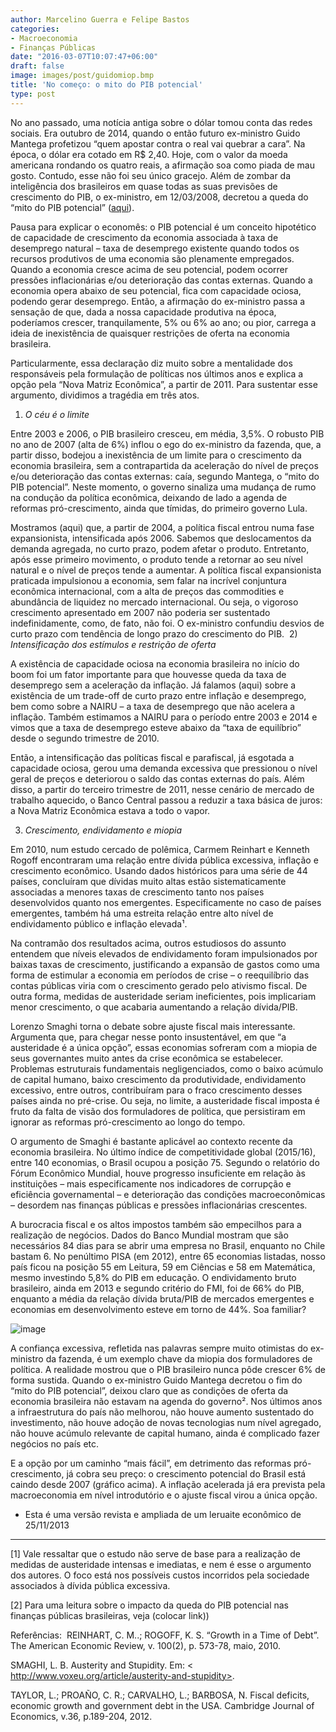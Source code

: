 ```yaml
---
author: Marcelino Guerra e Felipe Bastos
categories:
- Macroeconomia
- Finanças Públicas
date: "2016-03-07T10:07:47+06:00"
draft: false
image: images/post/guidomiop.bmp
title: 'No começo: o mito do PIB potencial'
type: post
---
```


No ano passado, uma notícia antiga sobre o dólar tomou conta das redes sociais. Era outubro de 2014, quando o então futuro ex-ministro Guido Mantega profetizou “quem apostar contra o real vai quebrar a cara”. Na época, o dólar era cotado em R$ 2,40. Hoje, com o valor da moeda americana rondando os quatro reais, a afirmação soa como piada de mau gosto. Contudo, esse não foi seu único gracejo. Além de zombar da inteligência dos brasileiros em quase todas as suas previsões de crescimento do PIB, o ex-ministro, em 12/03/2008, decretou a queda do “mito do PIB potencial” ([aqui](http://oglobo.globo.com/economia/mantega-afirma-que-foi-derrubado-mito-do-pib-potencial-3624228)).

Pausa para explicar o economês: o PIB potencial é um conceito hipotético de capacidade de crescimento da economia associada à taxa de desemprego natural – taxa de desemprego existente quando todos os recursos produtivos de uma economia são plenamente empregados. Quando a economia cresce acima de seu potencial, podem ocorrer pressões inflacionárias e/ou deterioração das contas externas. Quando a economia opera abaixo de seu potencial, fica com capacidade ociosa, podendo gerar desemprego. Então, a afirmação do ex-ministro passa a sensação de que, dada a nossa capacidade produtiva na época, poderíamos crescer, tranquilamente, 5% ou 6% ao ano; ou pior, carrega a ideia de inexistência de quaisquer restrições de oferta na economia brasileira.

​Particularmente, essa declaração diz muito sobre a mentalidade dos responsáveis pela formulação de políticas nos últimos anos e explica a opção pela “Nova Matriz Econômica”, a partir de 2011. Para sustentar esse argumento, dividimos a tragédia em três atos.

1) *O céu é o limite*

Entre 2003 e 2006, o PIB brasileiro cresceu, em média, 3,5%. O robusto PIB no ano de 2007 (alta de 6%) inflou o ego do ex-ministro da fazenda, que, a partir disso, bodejou a inexistência de um limite para o crescimento da economia brasileira, sem a contrapartida da aceleração do nível de preços e/ou deterioração das contas externas: caía, segundo Mantega, o “mito do PIB potencial”. Neste momento, o governo sinaliza uma mudança de rumo na condução da política econômica, deixando de lado a agenda de reformas pró-crescimento, ainda que tímidas, do primeiro governo Lula.

Mostramos (aqui) que, a partir de 2004, a política fiscal entrou numa fase expansionista, intensificada após 2006.  Sabemos que deslocamentos da demanda agregada, no curto prazo, podem afetar o produto. Entretanto, após esse primeiro movimento, o produto tende a retornar ao seu nível natural e o nível de preços tende a aumentar. A política fiscal expansionista praticada impulsionou a economia, sem falar na incrível conjuntura econômica internacional, com a alta de preços das commodities e abundância de liquidez no mercado internacional. Ou seja, o vigoroso crescimento apresentado em 2007 não poderia ser sustentado indefinidamente, como, de fato, não foi. O ex-ministro confundiu desvios de curto prazo com tendência de longo prazo do crescimento do PIB.
​
2) *Intensificação dos estímulos e restrição de oferta*

A existência de capacidade ociosa na economia brasileira no início do boom foi um fator importante para que houvesse queda da taxa de desemprego sem a aceleração da inflação. Já falamos (aqui) sobre a existência de um trade-off de curto prazo entre inflação e desemprego, bem como sobre a NAIRU – a taxa de desemprego que não acelera a inflação. Também estimamos a NAIRU para o período entre 2003 e 2014 e vimos que a taxa de desemprego esteve abaixo da “taxa de equilíbrio” desde o segundo trimestre de 2010.

​Então, a intensificação das políticas fiscal e parafiscal, já esgotada a capacidade ociosa, gerou uma demanda excessiva que pressionou o nível geral de preços e deteriorou o saldo das contas externas do país. Além disso, a partir do terceiro trimestre de 2011, nesse cenário de mercado de trabalho aquecido, o Banco Central passou a reduzir a taxa básica de juros: a Nova Matriz Econômica estava a todo o vapor.

3) *Crescimento, endividamento e miopia*

Em 2010, num estudo cercado de polêmica, Carmem Reinhart e Kenneth Rogoff encontraram uma relação entre dívida pública excessiva, inflação e crescimento econômico. Usando dados históricos para uma série de 44 países, concluíram que dívidas muito altas estão sistematicamente associadas a menores taxas de crescimento tanto nos países desenvolvidos quanto nos emergentes. Especificamente no caso de países emergentes, também há uma estreita relação entre alto nível de endividamento público e inflação elevada¹.

​Na contramão dos resultados acima, outros estudiosos do assunto entendem que níveis elevados de endividamento foram impulsionados por baixas taxas de crescimento, justificando a expansão de gastos como uma forma de estimular a economia em períodos de crise – o reequilíbrio das contas públicas viria com o crescimento gerado pelo ativismo fiscal. De outra forma, medidas de austeridade seriam ineficientes, pois implicariam menor crescimento, o que acabaria aumentando a relação dívida/PIB.

Lorenzo Smaghi torna o debate sobre ajuste fiscal mais interessante. Argumenta que, para chegar nesse ponto insustentável, em que “a austeridade é a única opção”, essas economias sofreram com a miopia de seus governantes muito antes da crise econômica se estabelecer. Problemas estruturais fundamentais negligenciados, como o baixo acúmulo de capital humano, baixo crescimento da produtividade, endividamento excessivo, entre outros, contribuíram para o fraco crescimento desses países ainda no pré-crise. Ou seja, no limite, a austeridade fiscal imposta é fruto da falta de visão dos formuladores de política, que persistiram em ignorar as reformas pró-crescimento ao longo do tempo.

O argumento de Smaghi é bastante aplicável ao contexto recente da economia brasileira. No último índice de competitividade global (2015/16), entre 140 economias, o Brasil ocupou a posição 75. Segundo o relatório do Fórum Econômico Mundial, houve progresso insuficiente em relação às instituições – mais especificamente nos indicadores de corrupção e eficiência governamental – e deterioração das condições macroeconômicas – desordem nas finanças públicas e pressões inflacionárias crescentes.

​A burocracia fiscal e os altos impostos também são empecilhos para a realização de negócios. Dados do Banco Mundial mostram que são necessários 84 dias para se abrir uma empresa no Brasil, enquanto no Chile bastam 6. No penúltimo PISA (em 2012), entre 65 economias listadas, nosso país ficou na posição 55 em Leitura, 59 em Ciências e 58 em Matemática, mesmo investindo 5,8% do PIB em educação. O endividamento bruto brasileiro, ainda em 2013 e segundo critério do FMI, foi de 66% do PIB, enquanto a média da relação dívida bruta/PIB de mercados emergentes e economias em desenvolvimento esteve em torno de 44%. Soa familiar? ​

![image](../../images/post/pibpot.jpg)

A confiança excessiva, refletida nas palavras sempre muito otimistas do ex-ministro da fazenda, é um exemplo chave da miopia dos formuladores de política. A realidade mostrou que o PIB brasileiro nunca pôde crescer 6% de forma sustida. Quando o ex-ministro Guido Mantega decretou o fim do “mito do PIB potencial”, deixou claro que as condições de oferta da economia brasileira não estavam na agenda do governo². Nos últimos anos a infraestrutura do país não melhorou, não houve aumento sustentado do investimento, não houve adoção de novas tecnologias num nível agregado, não houve acúmulo relevante de capital humano, ainda é complicado fazer negócios no país etc.

​E a opção por um caminho “mais fácil”, em detrimento das reformas pró-crescimento, já cobra seu preço: o crescimento potencial do Brasil está caindo desde 2007 (gráfico acima). A inflação acelerada já era prevista pela macroeconomia em nível introdutório e o ajuste fiscal virou a única opção.


* Esta é uma versão revista e ampliada de um leruaite econômico de 25/11/2013

---

[1] Vale ressaltar que o estudo não serve de base para a realização de medidas de austeridade intensas e imediatas, e nem é esse o argumento dos autores. O foco está nos possíveis custos incorridos pela sociedade associados à dívida pública excessiva.

[2] Para uma leitura sobre o impacto da queda do PIB potencial nas finanças públicas brasileiras, veja (colocar link))

Referências:
​
REINHART, C. M..; ROGOFF, K. S. “Growth in a Time of Debt”. The American Economic Review, v. 100(2), p. 573-78, maio, 2010.

SMAGHI, L. B. Austerity and Stupidity. Em: < http://www.voxeu.org/article/austerity-and-stupidity>.

TAYLOR, L.; PROAÑO, C. R.; CARVALHO, L.; BARBOSA, N. Fiscal deficits, economic growth and government debt in the USA. Cambridge Journal of Economics, v.36, p.189-204, 2012.

